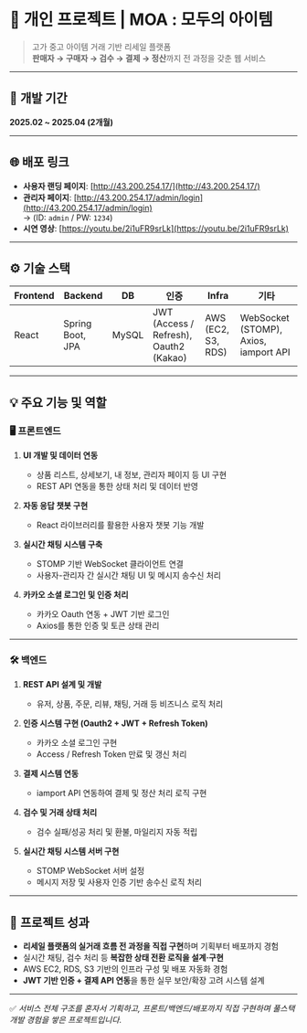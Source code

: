 # 📝 개인 프로젝트 | MOA : 모두의 아이템

> 고가 중고 아이템 거래 기반 리세일 플랫폼  
> **판매자 → 구매자 → 검수 → 결제 → 정산**까지 전 과정을 갖춘 웹 서비스

---

## 📅 개발 기간
**2025.02 ~ 2025.04 (2개월)**

---

## 🌐 배포 링크

-  **사용자 랜딩 페이지**: [http://43.200.254.17/](http://43.200.254.17/)
-  **관리자 페이지**: [http://43.200.254.17/admin/login](http://43.200.254.17/admin/login)  
  → (ID: `admin` / PW: `1234`)
-  **시연 영상**: [https://youtu.be/2i1uFR9srLk](https://youtu.be/2i1uFR9srLk)

---

## ⚙️ 기술 스택

| Frontend | Backend | DB | 인증 | Infra | 기타 |
|----------|---------|----|------|-------|------|
| React    | Spring Boot, JPA | MySQL | JWT (Access / Refresh), Oauth2 (Kakao) | AWS (EC2, S3, RDS) | WebSocket (STOMP), Axios, iamport API |

---

## 💡 주요 기능 및 역할

### 🖥️ 프론트엔드

1. **UI 개발 및 데이터 연동**
   - 상품 리스트, 상세보기, 내 정보, 관리자 페이지 등 UI 구현
   - REST API 연동을 통한 상태 처리 및 데이터 반영

2. **자동 응답 챗봇 구현**
   - React 라이브러리를 활용한 사용자 챗봇 기능 개발

3. **실시간 채팅 시스템 구축**
   - STOMP 기반 WebSocket 클라이언트 연결
   - 사용자-관리자 간 실시간 채팅 UI 및 메시지 송수신 처리

4. **카카오 소셜 로그인 및 인증 처리**
   - 카카오 Oauth 연동 + JWT 기반 로그인
   - Axios를 통한 인증 및 토큰 상태 관리

---

### 🛠️ 백엔드

1. **REST API 설계 및 개발**
   - 유저, 상품, 주문, 리뷰, 채팅, 거래 등 비즈니스 로직 처리

2. **인증 시스템 구현 (Oauth2 + JWT + Refresh Token)**
   - 카카오 소셜 로그인 구현
   - Access / Refresh Token 만료 및 갱신 처리

3. **결제 시스템 연동**
   - iamport API 연동하여 결제 및 정산 처리 로직 구현

4. **검수 및 거래 상태 처리**
   - 검수 실패/성공 처리 및 환불, 마일리지 자동 적립

5. **실시간 채팅 시스템 서버 구현**
   - STOMP WebSocket 서버 설정
   - 메시지 저장 및 사용자 인증 기반 송수신 로직 처리

---

## 🚀 프로젝트 성과

- **리세일 플랫폼의 실거래 흐름 전 과정을 직접 구현**하며 기획부터 배포까지 경험
- 실시간 채팅, 검수 처리 등 **복잡한 상태 전환 로직을 설계·구현**
- AWS EC2, RDS, S3 기반의 인프라 구성 및 배포 자동화 경험
- **JWT 기반 인증 + 결제 API 연동**을 통한 실무 보안/확장 고려 시스템 설계

---

✅ *서비스 전체 구조를 혼자서 기획하고, 프론트/백엔드/배포까지 직접 구현하며 풀스택 개발 경험을 쌓은 프로젝트입니다.*
